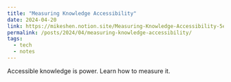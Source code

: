 ```yaml
---
title: "Measuring Knowledge Accessibility"
date: 2024-04-20
link: https://mikeshen.notion.site/Measuring-Knowledge-Accessibility-5eb330230f604759bc6f660cbe591f39?pvs=4
permalink: /posts/2024/04/measuring-knowledge-accessibility/
tags:
  - tech
  - notes
---
```

Accessible knowledge is power. Learn how to measure it.
